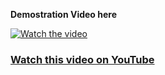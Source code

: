 **Demostration Video here**

[![Watch the video](https://img.youtube.com/vi/rR6vwPi2Xug/maxresdefault.jpg)](https://youtu.be/rR6vwPi2Xug)

### [Watch this video on YouTube](https://youtu.be/rR6vwPi2Xug)
